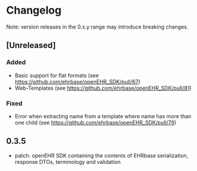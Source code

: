 # Changelog
Note: version releases in the 0.x.y range may introduce breaking changes.

## [Unreleased]
### Added
- Basic support for flat formats (see https://github.com/ehrbase/openEHR_SDK/pull/67) 
- Web-Templates (see https://github.com/ehrbase/openEHR_SDK/pull/81)
### Fixed
- Error when extracting name from a template where name has more than one child (see https://github.com/ehrbase/openEHR_SDK/pull/79)

## 0.3.5

- patch: openEHR SDK containing the contents of EHRbase serialization, response DTOs, terminology and validation

